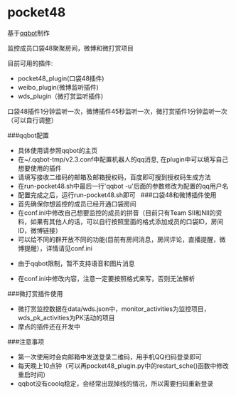# pocket48
基于[qqbot](https://github.com/pandolia/qqbot)制作

监控成员口袋48聚聚房间，微博和微打赏项目

目前可用的插件: 
* pocket48_plugin(口袋48插件)
* weibo_plugin(微博监听插件)
* wds_plugin（微打赏监听插件)

口袋48插件1分钟监听一次，微博插件45秒监听一次，微打赏插件1分钟监听一次（可以自行调整）

###qqbot配置
* 具体使用请参照qqbot的主页
* 在~/.qqbot-tmp/v2.3.conf中配置机器人的qq消息, 在plugin中可以填写自己想要使用的插件
* 请填写接收二维码的邮箱及邮箱授权码，百度即可搜到授权码生成方法
* 在run-pocket48.sh中最后一行'qqbot -u'后面的参数修改为配置的qq用户名
* 配置完成之后，运行run-pocket48.sh即可
 
###口袋48和微博插件使用
* 首先确保你想监控的成员已经开通口袋房间
* 在conf.ini中修改自己想要监控的成员的拼音（目前只有Team SII和NII的资料，如果有其他人的话，可以自行按照里面的格式添加成员的口袋ID，房间ID，微博链接）
* 可以给不同的群开放不同的功能(目前有房间消息，房间评论，直播提醒，微博提醒），详情请见conf.ini</p>
* 由于qqbot限制，暂不支持语音和图片消息</p>
* 在conf.ini中修改内容，注意一定要按照格式来写，否则无法解析</p>


###微打赏插件使用
* 微打赏监控数据在data/wds.json中，monitor_activities为监控项目，wds_pk_activities为PK活动的项目
* 摩点的插件还在开发中


###注意事项
* 第一次使用时会向邮箱中发送登录二维码，用手机QQ扫码登录即可
* 每天晚上10点钟（可以再pocket48_plugin.py中的restart_sche()函数中修改重启时间）
* qqbot没有coolq稳定，会经常出现掉线的情况，所以需要扫码重新登录

